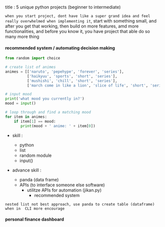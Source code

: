 title : 5 unique python projects (beginner to intermediate)

`when you start project, dont have like a super grand idea and feel really overwhelmed when implementing it`, start with something small, and after you get that working, then build on more features, amd more functionalities, and before you know it, you have project that able do so many more thing

#### recommended system / automating decision making
```python
from random import choice

# create list of animes
animes = [['naruto', 'pepehype', 'forever', 'series'],
          ['haikyuu', 'sports', 'short', 'series'],
          ['mushishi', 'chill', 'short', 'series'],
          ['march come in like a lion', 'slice of life', 'short', 'series']]

# input mood
print('what mood you currently in?')
mood = input()

# loop through and find a matching mood
for item in animes:
    if item[1] == mood:
       print(mood + ' anime: ' + item[0])
```


- skill :
  - python
  - list
  - random module
  - input()

- advance skill :
  - panda (data frame)
  - APIs (to interface someone else software)
    - utilitze APIs for automation (jikan.py)
      - recommended system

`nested list not best approach, use panda to create table (dataframe) when in  CLI more encourage`



#### personal finance dashboard
